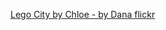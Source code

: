 [Lego City by Chloe - by Dana flickr](https://www.flickr.com/photos/roseannadana/9413714143/in/photolist-bKghna-bKg1tB-bKghea-c5CtWL-c5CfzE-bwmrFS-9yHDB2-bVaExn-9yHDGX-9yHDJx-jGez6q-9yHDMH-bBnf7D-f8UKsk-9yLEwu-9yHDDe-dSoqMa-9yLEtA-fkRKfg-fm6Vf1-9yHDPn-nx9DaB-fkRJGM-cLPNn3-cLPPKQ-cLPTpU-cLPSA7-cLPMBw-cLPP61-hwBhd-f99Zry-7BaVAB-74dqhq-f9a2gh-f9a1ew-f9bzbY-5CitG4-f8UQwr-8iU75V-f8ULo4-f9a5HJ-f8UGiX-f8UMpH-f8UNLD-f8URha-f8UN8p-f9a6pW-f8UGYi-f8UM2a-F7aHq)
